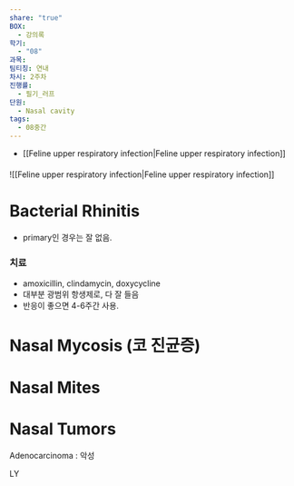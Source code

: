 ```yaml
---
share: "true"
BOX:
  - 강의록
학기:
  - "08"
과목: 
팀티칭: 연내
차시: 2주차
진행률:
  - 필기_러프
단원:
  - Nasal cavity
tags:
  - 08중간
---
```


- [[Feline upper respiratory infection|Feline upper respiratory infection]]

#### 
![[Feline upper respiratory infection|Feline upper respiratory infection]]

# Bacterial Rhinitis

- primary인 경우는 잘 없음.

### 치료

- amoxicillin, clindamycin, doxycycline
- 대부분 광범위 항생제로, 다 잘 들음
- 반응이 좋으면 4-6주간 사용. 

# Nasal Mycosis (코 진균증)

# Nasal Mites

# Nasal Tumors

Adenocarcinoma : 악성

LY
